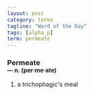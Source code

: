 ```yaml
---
layout: post
category: terms
tagline: "Word of the Day"
tags: [alpha_p]
term: permeate
---
```


<h3>Permeate<br/> <small>&mdash; n. (per<span>&middot;</span>me<span>&middot;</span>ate)</small></h3>
<p><ol><li>a trichophagic's meal</li>
</ol></p>

